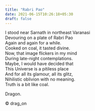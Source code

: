 ```yaml
---
title: "Rabri Pao"
date: 2021-06-15T10:26:18+05:30
draft: false
---
```


I stood near Sarnath in northeast Varanasi  
Devouring on a plate of Rabri Pao  
Again and again for a while.  
Cooked on coal, it tasted divine.  
Now, that image flickers in my mind  
During late-night contemplations.  
Maybe, I would have decided that  
This Universe is a pitiless place  
And for all its glamour, all its glitz,  
Nihilistic oblivion with no meaning.  
Truth is a bit like coal.  

Dragon.  

© drag_on